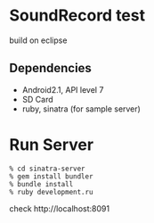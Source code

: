 SoundRecord test
================

build on eclipse

Dependencies
------------

* Android2.1, API level 7
* SD Card
* ruby, sinatra (for sample server)

Run Server
==========

    % cd sinatra-server
    % gem install bundler
    % bundle install
    % ruby development.ru

check http://localhost:8091

